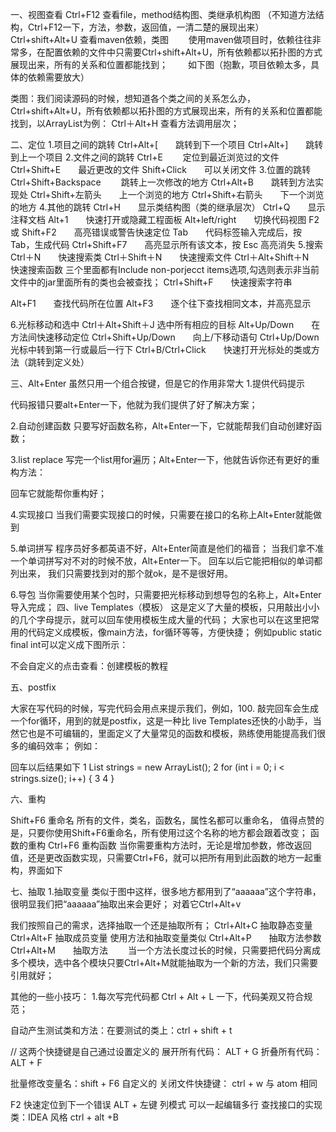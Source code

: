 一、视图查看
Ctrl+F12 查看file，method结构图、类继承机构图
（不知道方法结构，Ctrl+F12一下，方法，参数，返回值，一清二楚的展现出来）
Ctrl+shift+Alt+U 查看maven依赖，类图
　　使用maven做项目时，依赖往往非常多，在配置依赖的文件中只需要Ctrl+shift+Alt+U，所有依赖都以拓扑图的方式展现出来，所有的关系和位置都能找到；
　　如下图（抱歉，项目依赖太多，具体的依赖需要放大）

类图：我们阅读源码的时候，想知道各个类之间的关系怎么办，Ctrl+shift+Alt+U，所有依赖都以拓扑图的方式展现出来，所有的关系和位置都能找到，以ArrayList为例：
Ctrl＋Alt+H 查看方法调用层次；

二、定位
1.项目之间的跳转
Ctrl+Alt+[　　跳转到下一个项目
Ctrl+Alt+]　　跳转到上一个项目
2.文件之间的跳转
Ctrl+E　　 定位到最近浏览过的文件
Ctrl+Shift+E　　最近更改的文件
Shift+Click　　可以关闭文件
3.位置的跳转
Ctrl+Shift+Backspace　　 跳转上一次修改的地方
Ctrl+Alt+B　　跳转到方法实现处
Ctrl+Shift+左箭头　　上一个浏览的地方
Ctrl+Shift+右箭头　　下一个浏览的地方
4.其他的跳转
Ctrl+H　　显示类结构图（类的继承层次）
Ctrl+Q　　显示注释文档
Alt+1　　快速打开或隐藏工程面板
Alt+left/right　　切换代码视图
F2 或 Shift+F2　　高亮错误或警告快速定位
Tab　　代码标签输入完成后，按 Tab，生成代码
Ctrl+Shift+F7　　高亮显示所有该文本，按 Esc 高亮消失
5.搜索
Ctrl＋N　　快速搜索类
Ctrl＋Shift＋N　　快速搜索文件
Ctrl＋Alt+Shift＋N　　快速搜索函数
三个里面都有Include non-porjecct items选项,勾选则表示非当前文件中的jar里面所有的类也会被查找；
Ctrl+Shift+F　　快速搜索字符串

Alt+F1　　查找代码所在位置
Alt+F3　　逐个往下查找相同文本，并高亮显示

6.光标移动和选中
Ctrl＋Alt+Shift＋J 选中所有相应的目标
Alt+Up/Down　　在方法间快速移动定位
Ctrl+Shift+Up/Down　　向上/下移动语句
Ctrl+Up/Down　　光标中转到第一行或最后一行下
Ctrl+B/Ctrl+Click　　快速打开光标处的类或方法（跳转到定义处）

三、Alt+Enter
虽然只用一个组合按键，但是它的作用非常大
1.提供代码提示



代码报错只要alt+Enter一下，他就为我们提供了好了解决方案；


2.自动创建函数
只要写好函数名称，Alt+Enter一下，它就能帮我们自动创建好函数；

3.list replace
写完一个list用for遍历；Alt+Enter一下，他就告诉你还有更好的重构方法：



回车它就能帮你重构好；


4.实现接口
当我们需要实现接口的时候，只需要在接口的名称上Alt+Enter就能做到

5.单词拼写
程序员好多都英语不好，Alt+Enter简直是他们的福音；
当我们拿不准一个单词拼写对不对的时候不放，Alt+Enter一下。
回车以后它能把相似的单词都列出来，
我们只需要找到对的那个就ok，是不是很好用。

6.导包
当你需要使用某个包时，只需要把光标移动到想导包的名称上，Alt+Enter导入完成；
四、live Templates（模板）
这是定义了大量的模板，只用敲出小小的几个字母提示，就可以回车使用模板生成大量的代码；
大家也可以在这里把常用的代码定义成模板，像main方法，for循环等等，方便快捷；
例如public static final int可以定义成下图所示：

不会自定义的点击查看：创建模板的教程


五、postfix

大家在写代码的时候，写完代码会用点来提示我们，例如，100. 敲完回车会生成一个for循环，用到的就是postfix，这是一种比 live Templates还快的小助手，当然它也是不可编辑的，里面定义了大量常见的函数和模板，熟练使用能提高我们很多的编码效率；
例如：


回车以后结果如下
1 List<String> strings = new ArrayList(); 2 for (int i = 0; i < strings.size(); i++) { 3 4 }


六、重构

Shift+F6 重命名
所有的文件，类名，函数名，属性名都可以重命名，
值得点赞的是，只要你使用Shift+F6重命名，所有使用过这个名称的地方都会跟着改变；
函数的重构
Ctrl+F6 重构函数
当你需要重构方法时，无论是增加参数，修改返回值，还是更改函数实现，只需要Ctrl+F6，就可以把所有用到此函数的地方一起重构，界面如下



七、抽取
1.抽取变量
类似于图中这样，很多地方都用到了“aaaaaa”这个字符串，很明显我们把“aaaaaa”抽取出来会更好；
对着它Ctrl+Alt+v

我们按照自己的需求，选择抽取一个还是抽取所有；
Ctrl+Alt+C 抽取静态变量
Ctrl+Alt+F 抽取成员变量
使用方法和抽取变量类似
Ctrl+Alt+P　　抽取方法参数
Ctrl+Alt+M　　抽取方法　　
当一个方法长度过长的时候，只需要把代码分离成多个模块，选中各个模块只要Ctrl+Alt+M就能抽取为一个新的方法，我们只需要引用就好；

其他的一些小技巧：
1.每次写完代码都 Ctrl + Alt + L 一下，代码美观又符合规范；



自动产生测试类和方法：在要测试的类上：ctrl + shift + t

// 这两个快捷键是自己通过设置定义的
展开所有代码： ALT + G
折叠所有代码： ALT + F

批量修改变量名：shift + F6
自定义的 关闭文件快捷键： ctrl + w  与 atom 相同


F2   快速定位到下一个错误
ALT + 左键  列模式   可以一起编辑多行
查找接口的实现类：IDEA 风格 ctrl + alt +B
